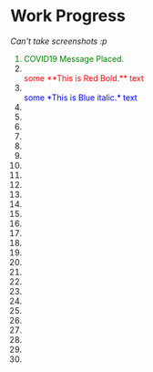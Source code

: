 # Work Progress

*Can't take screenshots :p*

<ol>
	<li style="color: green">COVID19 Message Placed.</li>
	<li></li><span style="color:red">some **This is Red Bold.** text</span>
	<li></li><span style="color:blue">some *This is Blue italic.* text</span>
	<li></li>
	<li></li>
	<li></li>
	<li></li>
	<li></li>
	<li></li>
	<li></li>
	<li></li>
	<li></li>
	<li></li>
	<li></li>
	<li></li>
	<li></li>
	<li></li>
	<li></li>
	<li></li>
	<li></li>
	<li></li>
	<li></li>
	<li></li>
	<li></li>
	<li></li>
	<li></li>
	<li></li>
	<li></li>
	<li></li>
	<li></li>
</ol>